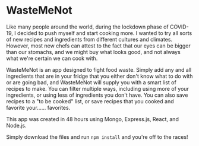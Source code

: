 # WasteMeNot
Like many people around the world, during the lockdown phase of COVID-19, I decided to push myself and start cooking more. I wanted to try all sorts of new recipes and ingredients from different cultures and climates. However, most new chefs can attest to the fact that our eyes can be bigger than our stomachs, and we might buy what looks good, and not always what we're certain we can cook with.

WasteMeNot is an app designed to fight food waste. Simply add any and all ingredients that are in your fridge that you either don't know what to do with or are going bad, and WasteMeNot will supply you with a smart list of recipes to make. You can filter multiple ways, including using more of your ingredients, or using less of ingredients you don't have. You can also save recipes to a "to be cooked" list, or save recipes that you cooked and favorite your...... favorites.

This app was created in 48 hours using Mongo, Express.js, React, and Node.js.

Simply download the files and run ```npm install``` and you're off to the races!
